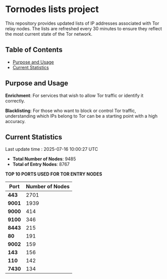 # Tornodes lists project

This repository provides updated lists of IP addresses associated with Tor relay nodes. The lists are refreshed every 30 minutes to ensure they reflect the most current state of the Tor network.

## Table of Contents

- [Purpose and Usage](#purpose-and-usage)
- [Current Statistics](#current-statistics)


## Purpose and Usage

**Enrichment**: For services that wish to allow Tor traffic or identify it correctly.

**Blacklisting**: For those who want to block or control Tor traffic, understanding which IPs belong to Tor can be a starting point with a high accuracy.

## Current Statistics

Last update time : 2025-07-16 10:00:27 UTC

- **Total Number of Nodes**: 9485
- **Total of Entry Nodes**: 8767

**TOP 10 PORTS USED FOR TOR ENTRY NODES**

| **Port** | **Number of Nodes** |
|------|-----------------|
| **443**   | 2701  |
| **9001**   | 1939  |
| **9000**   | 414  |
| **9100**   | 346  |
| **8443**   | 215  |
| **80**   | 191  |
| **9002**   | 159  |
| **143**   | 156  |
| **110**   | 142  |
| **7430**   | 134  |

